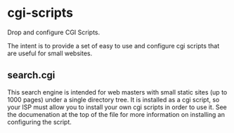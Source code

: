 cgi-scripts
===========

Drop and configure CGI Scripts.

The intent is to provide a set of easy to use and configure cgi scripts that
are useful for small websites.

search.cgi
----------

This search engine is intended for web masters with small static sites
(up to 1000 pages) under a single directory tree. It is installed as a
cgi script, so your ISP must allow you to install your own cgi scripts
in order to use it. See the documenation at the top of the file for more
information on installing an configuring the script.
